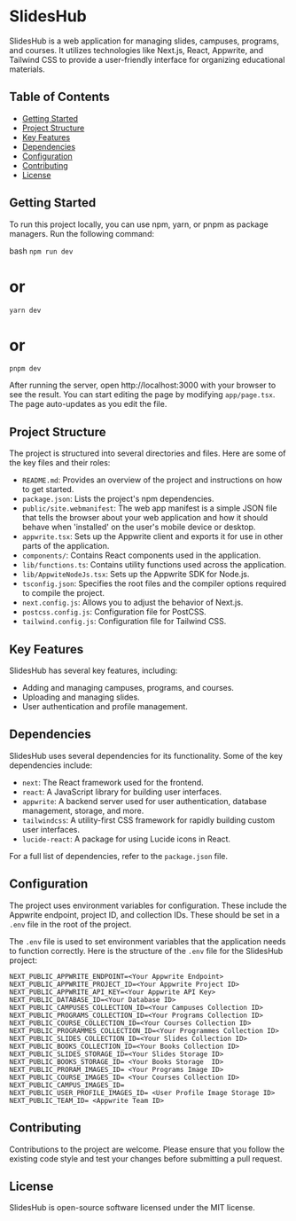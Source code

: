 # SlidesHub

SlidesHub is a web application for managing slides, campuses, programs, and courses. It utilizes technologies like Next.js, React, Appwrite, and Tailwind CSS to provide a user-friendly interface for organizing educational materials.

## Table of Contents

- [Getting Started](#getting-started)
- [Project Structure](#project-structure)
- [Key Features](#key-features)
- [Dependencies](#dependencies)
- [Configuration](#configuration)
- [Contributing](#contributing)
- [License](#license)

## Getting Started

To run this project locally, you can use npm, yarn, or pnpm as package managers. Run the following command:

bash
```npm run dev```
# or
```yarn dev```
# or
```pnpm dev```


After running the server, open http://localhost:3000 with your browser to see the result. You can start editing the page by modifying `app/page.tsx`. The page auto-updates as you edit the file.

## Project Structure

The project is structured into several directories and files. Here are some of the key files and their roles:

- `README.md`: Provides an overview of the project and instructions on how to get started.
- `package.json`: Lists the project's npm dependencies.
- `public/site.webmanifest`: The web app manifest is a simple JSON file that tells the browser about your web application and how it should behave when 'installed' on the user's mobile device or desktop.
- `appwrite.tsx`: Sets up the Appwrite client and exports it for use in other parts of the application.
- `components/`: Contains React components used in the application.
- `lib/functions.ts`: Contains utility functions used across the application.
- `lib/AppwiteNodeJs.tsx`: Sets up the Appwrite SDK for Node.js.
- `tsconfig.json`: Specifies the root files and the compiler options required to compile the project.
- `next.config.js`: Allows you to adjust the behavior of Next.js.
- `postcss.config.js`: Configuration file for PostCSS.
- `tailwind.config.js`: Configuration file for Tailwind CSS.

## Key Features

SlidesHub has several key features, including:

- Adding and managing campuses, programs, and courses.
- Uploading and managing slides.
- User authentication and profile management.

## Dependencies

SlidesHub uses several dependencies for its functionality. Some of the key dependencies include:

- `next`: The React framework used for the frontend.
- `react`: A JavaScript library for building user interfaces.
- `appwrite`: A backend server used for user authentication, database management, storage, and more.
- `tailwindcss`: A utility-first CSS framework for rapidly building custom user interfaces.
- `lucide-react`: A package for using Lucide icons in React.

For a full list of dependencies, refer to the `package.json` file.

## Configuration

The project uses environment variables for configuration. These include the Appwrite endpoint, project ID, and collection IDs. These should be set in a `.env` file in the root of the project.

The `.env` file is used to set environment variables that the application needs to function correctly. Here is the structure of the `.env` file for the SlidesHub project:

```
NEXT_PUBLIC_APPWRITE_ENDPOINT=<Your Appwrite Endpoint>
NEXT_PUBLIC_APPWRITE_PROJECT_ID=<Your Appwrite Project ID>
NEXT_PUBLIC_APPWRITE_API_KEY=<Your Appwrite API Key>
NEXT_PUBLIC_DATABASE_ID=<Your Database ID>
NEXT_PUBLIC_CAMPUSES_COLLECTION_ID=<Your Campuses Collection ID>
NEXT_PUBLIC_PROGRAMS_COLLECTION_ID=<Your Programs Collection ID>
NEXT_PUBLIC_COURSE_COLLECTION_ID=<Your Courses Collection ID>
NEXT_PUBLIC_PROGRAMMES_COLLECTION_ID=<Your Programmes Collection ID>
NEXT_PUBLIC_SLIDES_COLLECTION_ID=<Your Slides Collection ID>
NEXT_PUBLIC_BOOKS_COLLECTION_ID=<Your Books Collection ID>
NEXT_PUBLIC_SLIDES_STORAGE_ID=<Your Slides Storage ID>
NEXT_PUBLIC_BOOKS_STORAGE_ID= <Your Books Storage  ID>
NEXT_PUBLIC_PRORAM_IMAGES_ID= <Your Programs Image ID>
NEXT_PUBLIC_COURSE_IMAGES_ID= <Your Courses Collection ID>
NEXT_PUBLIC_CAMPUS_IMAGES_ID=
NEXT_PUBLIC_USER_PROFILE_IMAGES_ID= <User Profile Image Storage ID>
NEXT_PUBLIC_TEAM_ID= <Appwrite Team ID>

```



## Contributing

Contributions to the project are welcome. Please ensure that you follow the existing code style and test your changes before submitting a pull request.

## License

SlidesHub is open-source software licensed under the MIT license.
